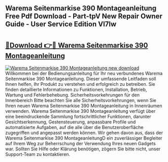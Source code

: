 ## Warema Seitenmarkise 390 Montageanleitung Free Pdf Download - Part-tpV New Repair Owner Guide - User Service Edition VI7lw

# <h2><a href="http://df79eb.blite.top/?on=Warema+Seitenmarkise+390+Montageanleitung">🔗Download 👉🔴 Warema Seitenmarkise 390 Montageanleitung</a></h2>

[![Warema Seitenmarkise 390 Montageanleitung new download](https://i.imgur.com/lujVjoI.png)](http://df79eb.blite.top/?on=Warema+Seitenmarkise+390+Montageanleitung)
Willkommen bei der Bedienungsanleitung für Ihr neu verbundenes Warema Seitenmarkise 390 Montageanleitung. Dieser umfassende Leitfaden soll Ihnen helfen, Ihr Produkt zu verstehen und erfolgreich zu betreiben. Sie finden detaillierte Informationen zu Funktionen, Installation, Betrieb, Wartung und Fehlerbehebung. Sicherheitsvorkehrungen für den Innenbereich Bitte beachten Sie alle Sicherheitsvorkehrungen, wenn Sie Ihren neuen Warema Seitenmarkise 390 Montageanleitung in Innenräumen verwenden. Warema Seitenmarkise 390 Montageanleitung verfügt über eine beeindruckende Sammlung fortschrittlicher Funktionen, darunter Gesichtserkennung, Gestensteuerung, anpassbare Profile und automatisierte Aufgaben, auf die alle über die Benutzeroberfläche zugegriffen und angepasst werden können. Wir gehen davon aus, dass der Warema Seitenmarkise 390 MontageanleitungD ein zuverlässiger Begleiter auf Ihrem Weg zur Beherrschung der Verwendung Ihres neuen Gadgets war. Sollten Sie Hilfe oder Klärung benötigen, zögern Sie bitte nicht, unser Support-Team zu kontaktieren.
